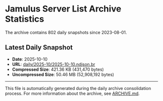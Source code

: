 # Jamulus Server List Archive Statistics

The archive contains 802 daily snapshots since 2023-08-01.

## Latest Daily Snapshot

- **Date**: 2025-10-10
- **URL**: [daily/2025-10/2025-10-10.ndjson.br](https://jamulus-archive.ap-south-1.linodeobjects.com/main/daily/2025-10/2025-10-10.ndjson.br)
- **Compressed Size**: 421.36 KB (431,470 bytes)
- **Uncompressed Size**: 50.46 MB (52,908,192 bytes)

---

This file is automatically generated during the daily archive consolidation process.
For more information about the archive, see [ARCHIVE.md](ARCHIVE.md).
